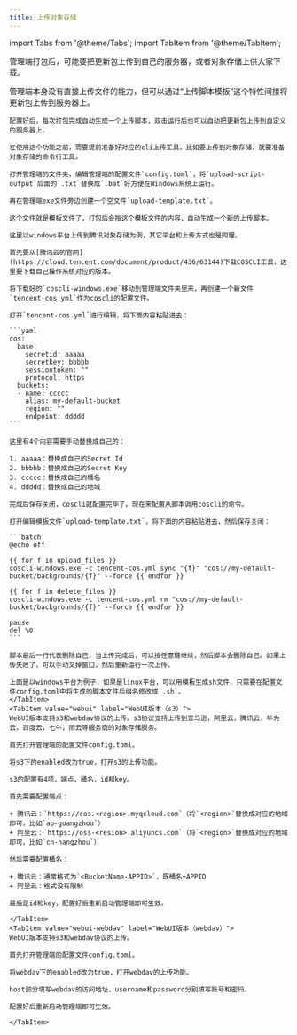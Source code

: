 ```yaml
---
title: 上传对象存储
---
```

import Tabs from '@theme/Tabs';
import TabItem from '@theme/TabItem';

管理端打包后，可能要把更新包上传到自己的服务器，或者对象存储上供大家下载。

<Tabs groupId="manager-edition">
    <TabItem value="cmd" label="命令行版本" default>
        管理端本身没有直接上传文件的能力，但可以通过“上传脚本模板”这个特性间接将更新包上传到服务器上。

    配置好后，每次打包完成自动生成一个上传脚本，双击运行后也可以自动把更新包上传到自定义的服务器上。

    在使用这个功能之前，需要提前准备好对应的cli上传工具，比如要上传到对象存储，就要准备对象存储的命令行工具。

    打开管理端的文件夹，编辑管理端的配置文件`config.toml`，将`upload-script-output`后面的`.txt`替换成`.bat`好方便在Windows系统上运行。

    再在管理端exe文件旁边创建一个空文件`upload-template.txt`。

    这个文件就是模板文件了，打包后会按这个模板文件的内容，自动生成一个新的上传脚本。

    这里以windows平台上传到腾讯对象存储为例，其它平台和上传方式也是同理。

    首先要从[腾讯云的官网](https://cloud.tencent.com/document/product/436/63144)下载COSCLI工具，这里要下载自己操作系统对应的版本。

    将下载好的`coscli-windows.exe`移动到管理端文件夹里来，再创建一个新文件`tencent-cos.yml`作为coscli的配置文件。

    打开`tencent-cos.yml`进行编辑，将下面内容粘贴进去：

    ```yaml
    cos:
      base:
        secretid: aaaaa
        secretkey: bbbbb
        sessiontoken: ""
        protocol: https
      buckets:
      - name: ccccc
        alias: my-default-bucket
        region: ""
        endpoint: ddddd
    ```

    这里有4个内容需要手动替换成自己的：

    1. aaaaa：替换成自己的Secret Id
    2. bbbbb：替换成自己的Secret Key
    3. ccccc：替换成自己的桶名
    4. ddddd：替换成自己的地域

    完成后保存关闭，coscli就配置完毕了。现在来配置从脚本调用coscli的命令。

    打开编辑模板文件`upload-template.txt`，将下面的内容粘贴进去，然后保存关闭：

    ```batch
    @echo off

    {{ for f in upload_files }}
    coscli-windows.exe -c tencent-cos.yml sync "{f}" "cos://my-default-bucket/backgrounds/{f}" --force {{ endfor }}

    {{ for f in delete_files }}
    coscli-windows.exe -c tencent-cos.yml rm "cos://my-default-bucket/backgrounds/{f}" --force {{ endfor }}

    pause
    del %0
    ```

    脚本最后一行代表删除自己，当上传完成后，可以按任意键继续，然后脚本会删除自己。如果上传失败了，可以手动叉掉窗口，然后重新运行一次上传。

    上面是以windows平台为例子，如果是linux平台，可以用模板生成sh文件，只需要在配置文件config.toml中将生成的脚本文件后缀名修改成`.sh`。
    </TabItem>
    <TabItem value="webui" label="WebUI版本（s3）">
    WebUI版本支持s3和webdav协议的上传。s3协议支持上传到亚马逊，阿里云，腾讯云，华为云，百度云，七牛，雨云等服务商的对象存储服务。
    
    首先打开管理端的配置文件config.toml。
    
    将s3下的enabled改为true，打开s3的上传功能。
    
    s3的配置有4项，端点，桶名，id和key。
    
    首先需要配置端点：
    
    + 腾讯云：`https://cos.<region>.myqcloud.com`（将`<region>`替换成对应的地域即可，比如`ap-guangzhou`）
    + 阿里云：`https://oss-<resion>.aliyuncs.com`（将`<region>`替换成对应的地域即可，比如`cn-hangzhou`）

    然后需要配置桶名：
    
    + 腾讯云：通常格式为`<BucketName-APPID>`，既桶名+APPID
    + 阿里云：格式没有限制
    
    最后是id和key，配置好后重新启动管理端即可生效。
    
    </TabItem>
    <TabItem value="webui-webdav" label="WebUI版本（webdav）">
    WebUI版本支持s3和webdav协议的上传。
    
    首先打开管理端的配置文件config.toml。
    
    将webdav下的enabled改为true，打开webdav的上传功能。
    
    host部分填写webdav的访问地址，username和password分别填写账号和密码。
    
    配置好后重新启动管理端即可生效。
    
    </TabItem>
</Tabs>

